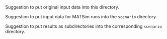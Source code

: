 Suggestion to put original input data into this directory.

Suggestion to put input data for MATSim runs into the `scenario` directory.

Suggestion to put results as subdirectories into the corresponding `scenario` directory.
